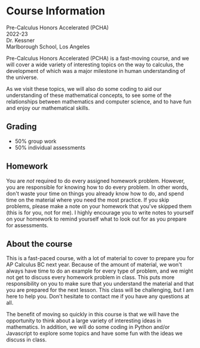 # Course Information

Pre-Calculus Honors Accelerated (PCHA)  
2022-23  
Dr. Kessner  
Marlborough School, Los Angeles
  
Pre-Calculus Honors Accelerated (PCHA) is a fast-moving course, and we will
cover a wide variety of interesting topics on the way to calculus, the
development of which was a major milestone in human understanding of the
universe.

As we visit these topics, we will also do some coding to aid our understanding
of these mathematical concepts, to see some of the relationships between
mathematics and computer science, and to have fun and enjoy our mathematical
skills.


## Grading

- 50% group work
- 50% individual assessments


## Homework 

You are _not_ required to do every assigned homework problem.  However, you are
responsible for knowing how to do every problem.  In other words, don't waste
your time on things you already know how to do, and spend time on the material
where you need the most practice.  If you skip problems, please make a note on
your homework that you've skipped them (this is for you, not for me).  I highly
encourage you to write notes to yourself on your homework to remind yourself
what to look out for as you prepare for assessments.  


## About the course

This is a fast-paced course, with a lot of material to cover to prepare you for
AP Calculus BC next year.  Because of the amount of material, we won't always
have time to do an example for every type of problem, and we might not get to
discuss every homework problem in class.  This puts more responsibility on you
to make sure that you understand the material and that you are prepared for the
next lesson.  This class will be challenging, but I am here to help you.  Don't
hesitate to contact me if you have any questions at all.

The benefit of moving so quickly in this course is that we will have the
opportunity to think about a large variety of interesting ideas in mathematics.
In addition, we will do some coding in Python and/or Javascript to explore some
topics and have some fun with the ideas we discuss in class.

